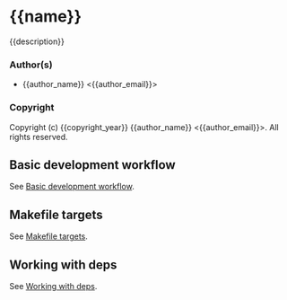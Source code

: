 # {{name}}

{{description}}

### Author(s)

* {{author_name}} <{{author_email}}>

### Copyright

Copyright (c) {{copyright_year}} {{author_name}} <{{author_email}}>.  All rights reserved.


## Basic development workflow

See [Basic development workflow](https://github.com/EchoTeam/rebar-templates/blob/master/service_DEV.md).

## Makefile targets

See [Makefile targets](https://github.com/EchoTeam/rebar-templates/blob/master/service_MAKE.md).

## Working with deps

See [Working with deps](https://github.com/EchoTeam/rebar-templates/blob/master/service_DEPS.md).

